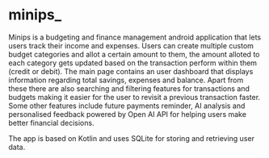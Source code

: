 # minips_

Minips is a budgeting and finance management android application that lets users track their income and expenses.
Users can create multiple custom budget categories and allot a certain amount to them, the amount alloted to each
category gets updated based on the transaction perform within them (credit or debit). The main page contains an user
dashboard that displays information regarding total savings, expenses and balance. Apart from these there are also 
searching and filtering features for transactions and budgets making it easier for the user to revisit a previous 
transaction faster. Some other features include future payments reminder, AI analysis and personalised feedback
powered by Open AI API for helping users make better financial decisions.

The app is based on Kotlin and uses SQLite for storing and retrieving user data.
